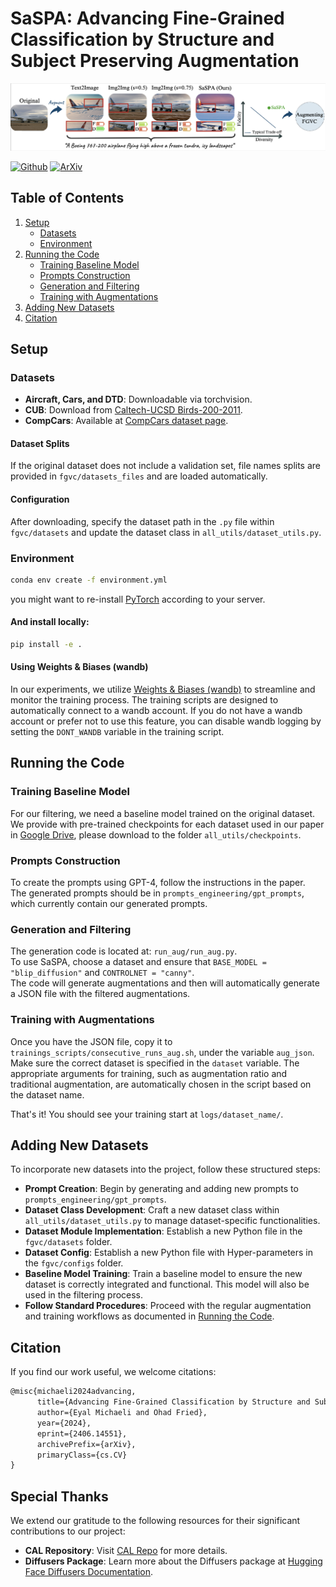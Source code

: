 # SaSPA: Advancing Fine-Grained Classification by Structure and Subject Preserving Augmentation

![Teaser Image](docs/assets/teaser.png)


[![Github](https://img.shields.io/badge/Github%20webpage-222222.svg?style=for-the-badge&logo=github)](https://eyalmichaeli.github.io/SaSPA-Aug/)
[![ArXiv](https://img.shields.io/badge/ArXiv-B31B1B.svg?style=for-the-badge)](https://arxiv.org/abs/2406.14551)


## Table of Contents
1. [Setup](#setup)
    - [Datasets](#datasets)
    - [Environment](#environment)
2. [Running the Code](#running-the-code)
    - [Training Baseline Model](#training-baseline-model)
    - [Prompts Construction](#prompts-construction)
    - [Generation and Filtering](#generation-and-filtering)
    - [Training with Augmentations](#training-with-augmentations)
3. [Adding New Datasets](#adding-new-datasets)
4. [Citation](#citation)

## Setup

### Datasets

- **Aircraft, Cars, and DTD**: Downloadable via torchvision.
- **CUB**: Download from [Caltech-UCSD Birds-200-2011](https://www.vision.caltech.edu/datasets/cub_200_2011/).
- **CompCars**: Available at [CompCars dataset page](https://mmlab.ie.cuhk.edu.hk/datasets/comp_cars/).


#### Dataset Splits
If the original dataset does not include a validation set, file names splits are provided in `fgvc/datasets_files` and are loaded automatically.


#### Configuration
After downloading, specify the dataset path in the `.py` file within `fgvc/datasets` and update the dataset class in `all_utils/dataset_utils.py`.


### Environment
```bash
conda env create -f environment.yml
```
you might want to re-install [PyTorch](https://pytorch.org/get-started/locally/) according to your server.


#### And install locally:
```bash
pip install -e .
```

#### Using Weights & Biases (wandb)
In our experiments, we utilize [Weights & Biases (wandb)](https://wandb.ai/site) to streamline and monitor the training process. The training scripts are designed to automatically connect to a wandb account. If you do not have a wandb account or prefer not to use this feature, you can disable wandb logging by setting the `DONT_WANDB` variable in the training script.


## Running the Code

### Training Baseline Model
For our filtering, we need a baseline model trained on the original dataset. We provide with pre-trained checkpoints for each dataset used in our paper in [Google Drive](https://drive.google.com/drive/folders/1Bios3Q4RsXcytsqd0e189C5yF9If06SD?usp=sharing), please download to the folder `all_utils/checkpoints`.

### Prompts Construction
To create the prompts using GPT-4, follow the instructions in the paper.  
The generated prompts should be in `prompts_engineering/gpt_prompts`, which currently contain our generated prompts.  

### Generation and Filtering
The generation code is located at: `run_aug/run_aug.py`.  
To use SaSPA, choose a dataset and ensure that `BASE_MODEL = "blip_diffusion"` and `CONTROLNET = "canny"`.  
The code will generate augmentations and then will automatically generate a JSON file with the filtered augmentations.  

### Training with Augmentations
Once you have the JSON file, copy it to `trainings_scripts/consecutive_runs_aug.sh`, under the variable `aug_json`.   
Make sure the correct dataset is specified in the `dataset` variable. The appropriate arguments for training, such as augmentation ratio and traditional augmentation, are automatically chosen in the script based on the dataset name.

That's it!
You should see your training start at `logs/dataset_name/`.  


## Adding New Datasets
To incorporate new datasets into the project, follow these structured steps:
- **Prompt Creation**: Begin by generating and adding new prompts to `prompts_engineering/gpt_prompts`.
- **Dataset Class Development**: Craft a new dataset class within `all_utils/dataset_utils.py` to manage dataset-specific functionalities.
- **Dataset Module Implementation**: Establish a new Python file in the `fgvc/datasets` folder.
- **Dataset Config**: Establish a new Python file with Hyper-parameters in the `fgvc/configs` folder.
- **Baseline Model Training**: Train a baseline model to ensure the new dataset is correctly integrated and functional. This model will also be used in the filtering process.
- **Follow Standard Procedures**: Proceed with the regular augmentation and training workflows as documented in [Running the Code](#running-the-code).


## Citation
If you find our work useful, we welcome citations:
```markdown
@misc{michaeli2024advancing,
      title={Advancing Fine-Grained Classification by Structure and Subject Preserving Augmentation}, 
      author={Eyal Michaeli and Ohad Fried},
      year={2024},
      eprint={2406.14551},
      archivePrefix={arXiv},
      primaryClass={cs.CV}
}
```

## Special Thanks
We extend our gratitude to the following resources for their significant contributions to our project:
- **CAL Repository**: Visit [CAL Repo](https://github.com/raoyongming/CAL) for more details.
- **Diffusers Package**: Learn more about the Diffusers package at [Hugging Face Diffusers Documentation](https://huggingface.co/docs/diffusers/en/index).
